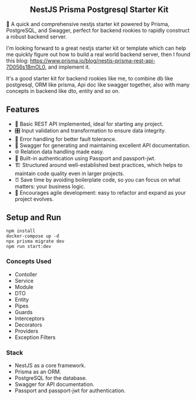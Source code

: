 <h2 align="center">NestJS Prisma Postgresql Starter Kit</h2>

🚀 A quick and comprehensive nestjs starter kit powered by Prisma, PostgreSQL, and Swagger, perfect for backend rookies to rapidly construct a robust backend server.

I'm looking forward to a great nestjs starter kit or template which can help me quickly figure out how to build a real world backend server, then I found this blog: https://www.prisma.io/blog/nestjs-prisma-rest-api-7D056s1BmOL0, and implement it.

It's a good starter kit for backend rookies like me, to combine db like postgresql, ORM like prisma, Api doc like swagger together,  also with many concepts in backend like dto, entity and so on.

## Features

- 💼 Basic REST API implemented, ideal for starting any project.
- 🎛 Input validation and transformation to ensure data integrity.
- 🚦 Error handling for better fault tolerance.
- 📜 Swagger for generating and maintaining excellent API documentation.
- 🌐 Relation data handling made easy.
- 🔐 Built-in authentication using Passport and passport-jwt.
- 🏗 Structured around well-established best practices, which helps to maintain code quality even in larger projects.
- ⏰ Save time by avoiding boilerplate code, so you can focus on what matters: your business logic.
- 🔄 Encourages agile development: easy to refactor and expand as your project evolves.


## Setup and Run
```shell
npm install
docker-compose up -d
npx prisma migrate dev
npm run start:dev
```

### Concepts Used
- Contoller
- Service
- Module
- DTO
- Entity
- Pipes
- Guards
- Interceptors
- Decorators
- Providers
- Exception Filters

### Stack
- NestJS as a core framework.
- Prisma as an ORM.
- PostgreSQL for the database.
- Swagger for API documentation.
- Passport and passport-jwt for authentication.